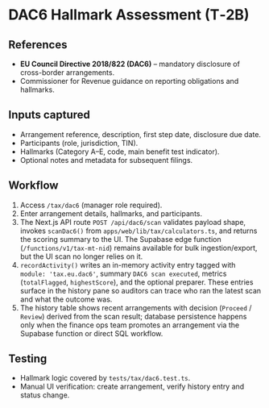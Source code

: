 # DAC6 Hallmark Assessment (T‑2B)

## References
- **EU Council Directive 2018/822 (DAC6)** – mandatory disclosure of cross-border arrangements.
- Commissioner for Revenue guidance on reporting obligations and hallmarks.

## Inputs captured
- Arrangement reference, description, first step date, disclosure due date.
- Participants (role, jurisdiction, TIN).
- Hallmarks (Category A–E, code, main benefit test indicator).
- Optional notes and metadata for subsequent filings.

## Workflow
1. Access `/tax/dac6` (manager role required).
2. Enter arrangement details, hallmarks, and participants.
3. The Next.js API route `POST /api/dac6/scan` validates payload shape, invokes `scanDac6()` from `apps/web/lib/tax/calculators.ts`, and returns the scoring summary to the UI. The Supabase edge function (`/functions/v1/tax-mt-nid`) remains available for bulk ingestion/export, but the UI scan no longer relies on it.
4. `recordActivity()` writes an in-memory activity entry tagged with `module: 'tax.eu.dac6'`, summary `DAC6 scan executed`, metrics (`totalFlagged`, `highestScore`), and the optional preparer. These entries surface in the history pane so auditors can trace who ran the latest scan and what the outcome was.
5. The history table shows recent arrangements with decision (`Proceed` / `Review`) derived from the scan result; database persistence happens only when the finance ops team promotes an arrangement via the Supabase function or direct SQL workflow.

## Testing
- Hallmark logic covered by `tests/tax/dac6.test.ts`.
- Manual UI verification: create arrangement, verify history entry and status change.
